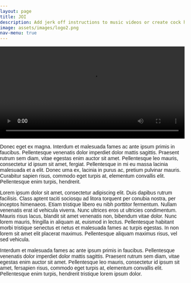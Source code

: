 ```yaml
---
layout: page
title: JOI
description: Add jerk off instructions to music videos or create cock hero style videos
image: assets/images/logo2.png
nav-menu: true
---
```


<style>
    body {
      margin: 0;
      padding: 0;
      font-family: sans-serif;
    }

    .video-container {
      width: 100%;
      display: flex;
      justify-content: center;
      align-items: center;
      overflow: hidden;
    }

    video {
      width: 100%;
      height: auto;
      max-height: 50vh;
      display: block;
    }
  </style>

<body>

  <div class="video-container">
    <video controls autoplay loop>
      <source src="assets/videos/joi.mp4" type="video/mp4">
      Your browser does not support the video tag.
    </video>
  </div>

Donec eget ex magna. Interdum et malesuada fames ac ante ipsum primis in faucibus. Pellentesque venenatis dolor imperdiet dolor mattis sagittis. Praesent rutrum sem diam, vitae egestas enim auctor sit amet. Pellentesque leo mauris, consectetur id ipsum sit amet, fergiat. Pellentesque in mi eu massa lacinia malesuada et a elit. Donec urna ex, lacinia in purus ac, pretium pulvinar mauris. Curabitur sapien risus, commodo eget turpis at, elementum convallis elit. Pellentesque enim turpis, hendrerit.

Lorem ipsum dolor sit amet, consectetur adipiscing elit. Duis dapibus rutrum facilisis. Class aptent taciti sociosqu ad litora torquent per conubia nostra, per inceptos himenaeos. Etiam tristique libero eu nibh porttitor fermentum. Nullam venenatis erat id vehicula viverra. Nunc ultrices eros ut ultricies condimentum. Mauris risus lacus, blandit sit amet venenatis non, bibendum vitae dolor. Nunc lorem mauris, fringilla in aliquam at, euismod in lectus. Pellentesque habitant morbi tristique senectus et netus et malesuada fames ac turpis egestas. In non lorem sit amet elit placerat maximus. Pellentesque aliquam maximus risus, vel sed vehicula.

Interdum et malesuada fames ac ante ipsum primis in faucibus. Pellentesque venenatis dolor imperdiet dolor mattis sagittis. Praesent rutrum sem diam, vitae egestas enim auctor sit amet. Pellentesque leo mauris, consectetur id ipsum sit amet, fersapien risus, commodo eget turpis at, elementum convallis elit. Pellentesque enim turpis, hendrerit tristique lorem ipsum dolor.
